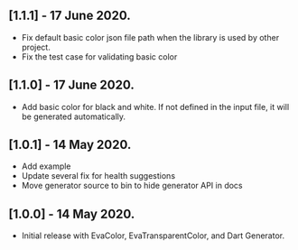 ## [1.1.1] - 17 June 2020.

* Fix default basic color json file path when the library is used by other project.
* Fix the test case for validating basic color

## [1.1.0] - 17 June 2020.

* Add basic color for black and white. If not defined in the input file, it will be generated 
  automatically.

## [1.0.1] - 14 May 2020.

* Add example
* Update several fix for health suggestions
* Move generator source to bin to hide generator API in docs

## [1.0.0] - 14 May 2020.

* Initial release with EvaColor, EvaTransparentColor, and Dart
  Generator.
